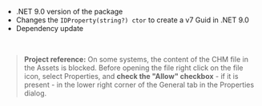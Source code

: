 - .NET 9.0 version of the package
- Changes the `IDProperty(string?) ctor` to create a v7 Guid in .NET 9.0
- Dependency update

&nbsp;
>**Project reference:** On some systems, the content of the CHM file in the Assets is blocked. Before opening the file right click on the file icon, select Properties, and **check the "Allow" checkbox** - if it is present - in the lower right corner of the General tab in the Properties dialog.